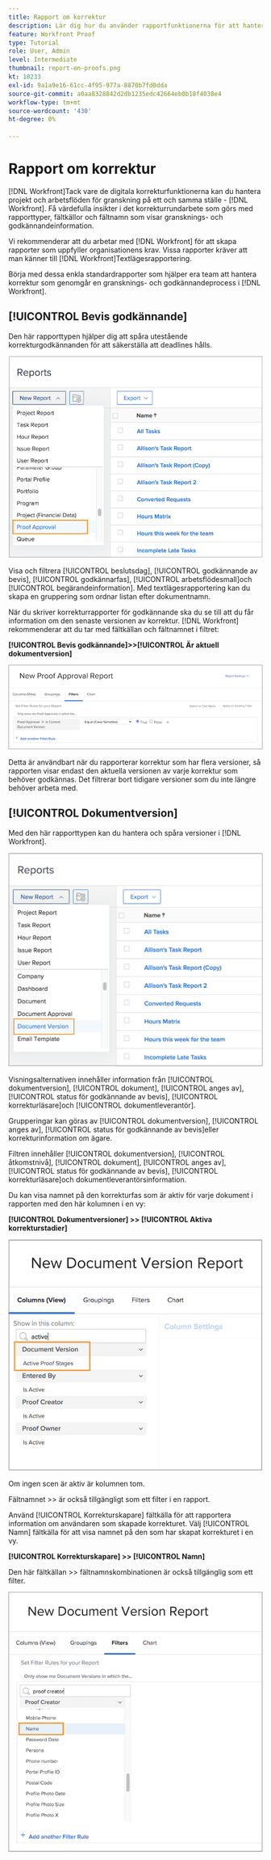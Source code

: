 ```yaml
---
title: Rapport om korrektur
description: Lär dig hur du använder rapportfunktionerna för att hantera korrekturförloppet.
feature: Workfront Proof
type: Tutorial
role: User, Admin
level: Intermediate
thumbnail: report-on-proofs.png
kt: 10233
exl-id: 9a1a9e16-61cc-4f95-977a-8870b7fd0dda
source-git-commit: a0aa8328842d2db1235edc42664eb0b18f4038e4
workflow-type: tm+mt
source-wordcount: '430'
ht-degree: 0%

---
```


# Rapport om korrektur

[!DNL Workfront]Tack vare de digitala korrekturfunktionerna kan du hantera projekt och arbetsflöden för granskning på ett och samma ställe - [!DNL Workfront]. Få värdefulla insikter i det korrekturrundarbete som görs med rapporttyper, fältkällor och fältnamn som visar gransknings- och godkännandeinformation.

Vi rekommenderar att du arbetar med [!DNL Workfront] för att skapa rapporter som uppfyller organisationens krav. Vissa rapporter kräver att man känner till [!DNL Workfront]Textlägesrapportering.

Börja med dessa enkla standardrapporter som hjälper era team att hantera korrektur som genomgår en gransknings- och godkännandeprocess i [!DNL Workfront].

## [!UICONTROL Bevis godkännande]

Den här rapporttypen hjälper dig att spåra utestående korrekturgodkännanden för att säkerställa att deadlines hålls.

![Välj [!UICONTROL Bevis godkännande] från [!UICONTROL Ny rapport] nedrullningsbar meny](assets/proof-system-setups-proof-approval-report.png)

Visa och filtrera [!UICONTROL beslutsdag], [!UICONTROL godkännande av bevis], [!UICONTROL godkännarfas], [!UICONTROL arbetsflödesmall]och [!UICONTROL begärandeinformation]. Med textlägesrapportering kan du skapa en gruppering som ordnar listan efter dokumentnamn.

När du skriver korrekturrapporter för godkännande ska du se till att du får information om den senaste versionen av korrektur. [!DNL Workfront] rekommenderar att du tar med fältkällan och fältnamnet i filtret:

**[!UICONTROL Bevis godkännande]>>[!UICONTROL Är aktuell dokumentversion]**

![Fliken Filter i Report Builder](assets/proof-system-setups-proof-approval-report-is-current-version.png)

Detta är användbart när du rapporterar korrektur som har flera versioner, så rapporten visar endast den aktuella versionen av varje korrektur som behöver godkännas. Det filtrerar bort tidigare versioner som du inte längre behöver arbeta med.

## [!UICONTROL Dokumentversion]

Med den här rapporttypen kan du hantera och spåra versioner i [!DNL Workfront].

![Välj [!UICONTROL Dokumentversion] från [!UICONTROL Ny rapport] nedrullningsbar meny](assets/proof-system-setups-document-version-report.png)

Visningsalternativen innehåller information från [!UICONTROL dokumentversion], [!UICONTROL dokument], [!UICONTROL anges av], [!UICONTROL status för godkännande av bevis], [!UICONTROL korrekturläsare]och [!UICONTROL dokumentleverantör].

Grupperingar kan göras av [!UICONTROL dokumentversion], [!UICONTROL anges av], [!UICONTROL status för godkännande av bevis]eller korrekturinformation om ägare.

Filtren innehåller [!UICONTROL dokumentversion], [!UICONTROL åtkomstnivå], [!UICONTROL dokument], [!UICONTROL anges av], [!UICONTROL status för godkännande av bevis], [!UICONTROL korrekturläsare]och dokumentleverantörsinformation.

Du kan visa namnet på den korrekturfas som är aktiv för varje dokument i rapporten med den här kolumnen i en vy:

**[!UICONTROL Dokumentversioner] >> [!UICONTROL Aktiva korrekturstadier]**

![Fliken Filter i Report Builder](assets/proof-system-setups-active-proof-stages.png)

Om ingen scen är aktiv är kolumnen tom.

Fältnamnet >> är också tillgängligt som ett filter i en rapport.

Använd [!UICONTROL Korrekturskapare] fältkälla för att rapportera information om användaren som skapade korrekturet. Välj [!UICONTROL Namn] fältkälla för att visa namnet på den som har skapat korrekturet i en vy.

**[!UICONTROL Korrekturskapare] >> [!UICONTROL Namn]**

Den här fältkällan >> fältnamnskombinationen är också tillgänglig som ett filter.

![Fliken Filter i Report Builder](assets/proof-system-setups-proof-creator-name.png)

<!--
Learn More Icon
Learn how to create reports in [!DNL Workfront] with the Report Creation class.
Access to proofing functionality
-->
